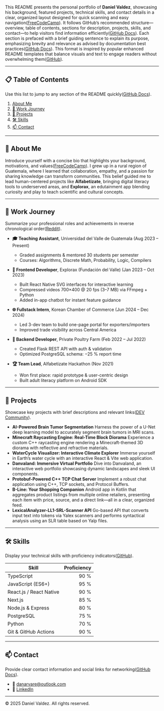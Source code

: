 This README presents the personal portfolio of **Daniel Valdez**, showcasing his background, featured projects, technical skills, and contact details in a clear, organized layout designed for quick scanning and easy navigation([FreeCodeCamp][1]). It follows GitHub’s recommended structure—overview, table of contents, sections for description, projects, skills, and contact—to help visitors find information efficiently([GitHub Docs][2]). Each section is prefaced with a brief guiding sentence to explain its purpose, emphasizing brevity and relevance as advised by documentation best practices([GitHub Docs][3]). This format is inspired by popular enhanced README templates that balance visuals and text to engage readers without overwhelming them([GitHub][4]).

---

## 📋 Table of Contents

Use this list to jump to any section of the README quickly([GitHub Docs][2]).

1. [About Me](#-about-me)
2. [💼 Work Journey](#-work-journey)
3. [🚀 Projects](#-projects)
4. [🛠️ Skills](#️-skills)
5. [📫 Contact](#-contact)

---

## 👤 About Me

Introduce yourself with a concise bio that highlights your background, motivations, and values([FreeCodeCamp][1]).
I grew up in a rural region of Guatemala, where I learned that collaboration, empathy, and a passion for sharing knowledge can transform communities. This belief guided me to lead human-centered projects like **Alfabetizate**, bringing digital literacy tools to underserved areas, and **Explorax**, an edutainment app blending curiosity and play to teach scientific and cultural concepts.

---

## 💼 Work Journey

Summarize your professional roles and achievements in reverse chronological order([Reddit][5]).

* **🎓 Teaching Assistant**, Universidad del Valle de Guatemala (Aug 2023 – Present)

  * Graded assignments & mentored 30 students per semester
  * Courses: Algorithms, Discrete Math, Probability, Logic, Compilers
* **📱 Frontend Developer**, Explorax (Fundación del Valle) (Jan 2023 – Oct 2023)

  * Built React Native SVG interfaces for interactive learning
  * Compressed videos 700×400 @ 20 fps (3–7 MB) via FFmpeg + Python
  * Added in-app chatbot for instant feature guidance
* **🌐 Fullstack Intern**, Korean Chamber of Commerce (Jun 2024 – Dec 2024)

  * Led 3-dev team to build one-page portal for exporters/importers
  * Improved trade visibility across Central America
* **🐔 Backend Developer**, Private Poultry Farm (Feb 2022 – Jul 2022)

  * Created Flask REST API with auth & validation
  * Optimized PostgreSQL schema: −25 % report time
* **🏆 Team Lead**, Alfabetizate Hackathon (Nov 2021)

  * Won first place: rapid prototype & user-centric design
  * Built adult literacy platform on Android SDK

---

## 🚀 Projects

Showcase key projects with brief descriptions and relevant links([DEV Community][6]).

* **AI-Powered Brain Tumor Segmentation**
  Harness the power of a U-Net deep learning model to accurately segment brain tumors in MRI scans.
* **Minecraft Raycasting Engine: Real-Time Block Diorama**
  Experience a custom C++ raycasting engine rendering a Minecraft-themed 3D diorama with reflective and refractive materials.
* **WaterCycle Visualizer: Interactive Climate Explorer**
  Immerse yourself in Earth’s water cycle with an interactive React & Vite web application.
* **Danvaland: Immersive Virtual Portfolio**
  Dive into Danvaland, an interactive web portfolio showcasing dynamic landscapes and sleek UI components.
* **Protobuf-Powered C++ TCP Chat Server**
  Implement a robust chat application using C++, TCP sockets, and Protocol Buffers.
* **B-Line: Your Shopping Companion**
  Android app in Kotlin that aggregates product listings from multiple online retailers, presenting each item with price, source, and a direct link—all in a clear, organized feed.
* **LexicalAnalyzer-LL1-SRL-Scanner API**
  Go-based API that converts input text into tokens via Yalex scanners and performs syntactical analysis using an SLR table based on Yalp files.

---

## 🛠️ Skills

Display your technical skills with proficiency indicators([GitHub][4]).

| Skill                   | Proficiency |
| ----------------------- | ----------: |
| TypeScript              |        90 % |
| JavaScript (ES6+)       |        95 % |
| React.js / React Native |        90 % |
| Next.js                 |        85 % |
| Node.js & Express       |        80 % |
| PostgreSQL              |        75 % |
| Python                  |        70 % |
| Git & GitHub Actions    |        90 % |

---

## 📫 Contact

Provide clear contact information and social links for networking([GitHub Docs][7]).

* 📧 [danarvare@outlook.com](mailto:danarvare@outlook.com)
* 🔗 [LinkedIn](https://www.linkedin.com/in/daniel-armando-valdez-reyes-65bb98127/)

---

© 2025 Daniel Valdez. All rights reserved.

[1]: https://www.freecodecamp.org/news/how-to-write-a-good-readme-file/?utm_source=chatgpt.com "How to Write a Good README File for Your GitHub Project"
[2]: https://docs.github.com/repositories/managing-your-repositorys-settings-and-features/customizing-your-repository/about-readmes?utm_source=chatgpt.com "About READMEs"
[3]: https://docs.github.com/en/contributing/writing-for-github-docs/best-practices-for-github-docs?utm_source=chatgpt.com "Best practices for GitHub Docs"
[4]: https://github.com/othneildrew/Best-README-Template?utm_source=chatgpt.com "An awesome README template to jumpstart your projects!"
[5]: https://www.reddit.com/r/learnprogramming/comments/vxfku6/how_to_write_a_readme/?utm_source=chatgpt.com "How To Write a README? : r/learnprogramming"
[6]: https://dev.to/sumonta056/github-readme-template-for-personal-projects-3lka?utm_source=chatgpt.com "GitHub Readme Template: For Personal Projects"
[7]: https://docs.github.com/en/account-and-profile/setting-up-and-managing-your-github-profile/customizing-your-profile/managing-your-profile-readme?utm_source=chatgpt.com "Managing your profile README"
